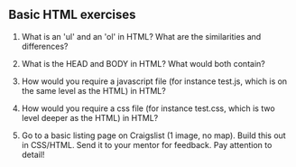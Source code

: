 ## Basic HTML exercises

1. What is an 'ul' and an 'ol' in HTML? What are the similarities and differences?

2. What is the HEAD and BODY in HTML? What would both contain?

3. How would you require a javascript file (for instance test.js, which is on the same level as the HTML) in HTML?

4. How would you require a css file (for instance test.css, which is two level deeper as the HTML) in HTML?

5. Go to a basic listing page on Craigslist (1 image, no map). Build this out in CSS/HTML. Send it to your mentor for feedback. Pay attention to detail!

